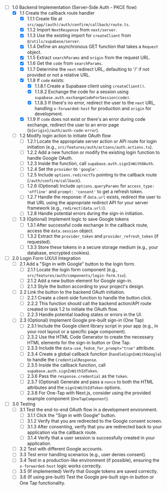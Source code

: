 - [ ] 1.0 Backend Implementation (Server-Side Auth - PKCE flow)
  - [x] 1.1 Create the callback route handler
    - [x] 1.1.1 Create file at `src/app/(auth)/auth/confirm/callback/route.ts`.
    - [x] 1.1.2 Import `NextResponse` from `next/server`.
    - [x] 1.1.3 Use the existing import for `createClient` from `@/utils/supabase/server`.
    - [x] 1.1.4 Define an asynchronous GET function that takes a `Request` object.
    - [x] 1.1.5 Extract `searchParams` and `origin` from the request URL.
    - [x] 1.1.6 Get the `code` from `searchParams`.
    - [x] 1.1.7 Determine the `next` redirect URL, defaulting to '/' if not provided or not a relative URL.
    - [x] 1.1.8 If `code` exists:
      - [x] 1.1.8.1 Create a Supabase client using `createClient()`.
      - [x] 1.1.8.2 Exchange the code for a session using `supabase.auth.exchangeCodeForSession(code)`.
      - [x] 1.1.8.3 If there's no error, redirect the user to the `next` URL, handling `x-forwarded-host` for production and `origin` for development.
    - [x] 1.1.9 If `code` does not exist or there's an error during code exchange, redirect the user to an error page (`${origin}/auth/auth-code-error`).
  - [ ] 1.2 Modify login action to initiate OAuth flow
    - [ ] 1.2.1 Locate the appropriate server action or API route for login initiation (e.g., `src/features/auth/actions/auth.actions.ts`).
    - [ ] 1.2.2 Add a new function or modify the existing login function to handle Google OAuth.
    - [ ] 1.2.3 Inside the function, call `supabase.auth.signInWithOAuth`.
    - [ ] 1.2.4 Set the `provider` to `'google'`.
    - [ ] 1.2.5 Include `options.redirectTo` pointing to the callback route (`/auth/confirm/callback`).
    - [ ] 1.2.6 (Optional) Include `options.queryParams` for `access_type: 'offline'` and `prompt: 'consent'` to get a refresh token.
    - [ ] 1.2.7 Handle the response: if `data.url` exists, redirect the user to that URL using the appropriate redirect API for your server framework (e.g., `redirect(data.url)`).
    - [ ] 1.2.8 Handle potential errors during the sign-in initiation.
  - [ ] 1.3 (Optional) Implement logic to save Google tokens
    - [ ] 1.3.1 After successful code exchange in the callback route, access the `data.session` object.
    - [ ] 1.3.2 Extract the `provider_token` and `provider_refresh_token` (if requested).
    - [ ] 1.3.3 Store these tokens in a secure storage medium (e.g., your database, encrypted cookies).
- [ ] 2.0 Login Form UX/UI Integration
  - [ ] 2.1 Add a "Sign in with Google" button to the login form.
    - [ ] 2.1.1 Locate the login form component (e.g., `src/features/auth/components/login-form.tsx`).
    - [ ] 2.1.2 Add a new button element for Google sign-in.
    - [ ] 2.1.3 Style the button according to your project's design.
  - [ ] 2.2 Link the button to the backend OAuth initiation.
    - [ ] 2.2.1 Create a client-side function to handle the button click.
    - [ ] 2.2.2 This function should call the backend action/API route created in task 1.2 to initiate the OAuth flow.
    - [ ] 2.2.3 Handle potential loading states or errors in the UI.
  - [ ] 2.3 (Optional) Implement Google pre-built sign-in (One Tap)
    - [ ] 2.3.1 Include the Google client library script in your app (e.g., in your root layout or a specific page component).
    - [ ] 2.3.2 Use the HTML Code Generator to create the necessary HTML elements for the sign-in button or One Tap.
    - [ ] 2.3.3 Include the `data-use_fedcm_for_prompt="true"` attribute.
    - [ ] 2.3.4 Create a global callback function (`handleSignInWithGoogle`) to handle the `CredentialResponse`.
    - [ ] 2.3.5 Inside the callback function, call `supabase.auth.signInWithIdToken`.
    - [ ] 2.3.6 Pass the `response.credential` as the `token`.
    - [ ] 2.3.7 (Optional) Generate and pass a `nonce` to both the HTML attributes and the `signInWithIdToken` options.
    - [ ] 2.3.8 For One-Tap with Next.js, consider using the provided example component (`OneTapComponent`).
- [ ] 3.0 Testing
  - [ ] 3.1 Test the end-to-end OAuth flow in a development environment.
    - [ ] 3.1.1 Click the "Sign in with Google" button.
    - [ ] 3.1.2 Verify that you are redirected to the Google consent screen.
    - [ ] 3.1.3 After consenting, verify that you are redirected back to your application via the callback route.
    - [ ] 3.1.4 Verify that a user session is successfully created in your application.
  - [ ] 3.2 Test with different Google accounts.
  - [ ] 3.3 Test error handling scenarios (e.g., user denies consent).
  - [ ] 3.4 Test in a production-like environment (if possible), ensuring the `x-forwarded-host` logic works correctly.
  - [ ] 3.5 (If implemented) Verify that Google tokens are saved correctly.
  - [ ] 3.6 (If using pre-built) Test the Google pre-built sign-in button or One Tap functionality.